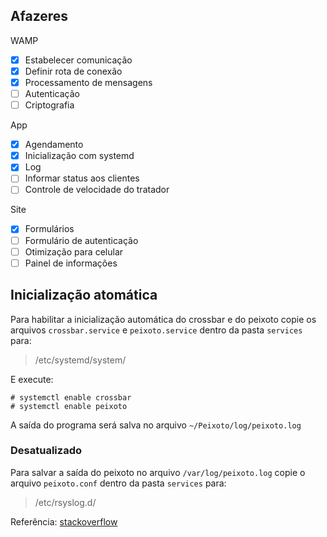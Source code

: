 ## Afazeres

WAMP
- [x] Estabelecer comunicação
- [x] Definir rota de conexão
- [x] Processamento de mensagens
- [ ] Autenticação
- [ ] Criptografia

App
- [x] Agendamento
- [x] Inicialização com systemd
- [x] Log
- [ ] Informar status aos clientes
- [ ] Controle de velocidade do tratador

Site
- [x] Formulários
- [ ] Formulário de autenticação
- [ ] Otimização para celular
- [ ] Painel de informações

## Inicialização atomática
Para habilitar a inicialização automática do crossbar e do peixoto copie os arquivos ``crossbar.service`` e ``peixoto.service`` dentro da pasta ``services`` para:

> /etc/systemd/system/

E execute:

    # systemctl enable crossbar
    # systemctl enable peixoto

A saída do programa será salva no arquivo ``~/Peixoto/log/peixoto.log``

### Desatualizado

Para salvar a saída do peixoto no arquivo ``/var/log/peixoto.log`` copie o arquivo ``peixoto.conf`` dentro da pasta ``services`` para:

> /etc/rsyslog.d/

Referência: [stackoverflow](https://stackoverflow.com/questions/37585758/how-to-redirect-output-of-systemd-service-to-a-file)
